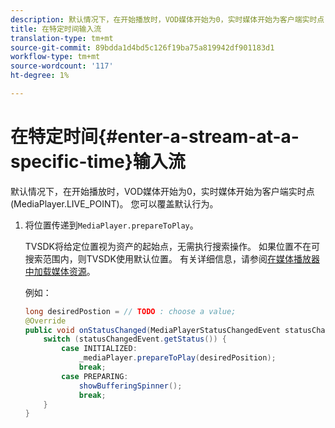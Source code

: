```yaml
---
description: 默认情况下，在开始播放时，VOD媒体开始为0，实时媒体开始为客户端实时点(MediaPlayer.LIVE_POINT)。 您可以覆盖默认行为。
title: 在特定时间输入流
translation-type: tm+mt
source-git-commit: 89bdda1d4bd5c126f19ba75a819942df901183d1
workflow-type: tm+mt
source-wordcount: '117'
ht-degree: 1%

---
```



# 在特定时间{#enter-a-stream-at-a-specific-time}输入流

默认情况下，在开始播放时，VOD媒体开始为0，实时媒体开始为客户端实时点(MediaPlayer.LIVE_POINT)。 您可以覆盖默认行为。

1. 将位置传递到`MediaPlayer.prepareToPlay`。

   TVSDK将给定位置视为资产的起始点，无需执行搜索操作。 如果位置不在可搜索范围内，则TVSDK使用默认位置。 有关详细信息，请参阅[在媒体播放器中加载媒体资源](../../../tvsdk-2.7-for-android/content-playback-options/mediaplayer-initialize-for-video/t-psdk-android-2.7-media-resource-load.md)。

   例如：

   ```java
   long desiredPostion = // TODO : choose a value; 
   @Override 
   public void onStatusChanged(MediaPlayerStatusChangedEvent statusChangedEvent) {   
       switch (statusChangedEvent.getStatus()) { 
           case INITIALIZED: 
               _mediaPlayer.prepareToPlay(desiredPosition); 
               break; 
           case PREPARING: 
               showBufferingSpinner(); 
               break; 
       } 
   }
   ```

